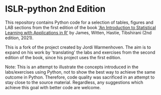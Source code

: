 # ISLR-python 2nd Edition
This repository contains Python code for a selection of tables, figures and LAB sections from the first edition of the book <A target="_blank" href='https://www.statlearning.com/'>'An Introduction to Statistical Learning with Applications in R'</A> by James, Witten, Hastie, Tibshirani (2nd edition, 2021).<P>

This is a fork of the project created by Jordi Warmenhoven. The aim is to expand on his work by 'translating' the labs and exercises from the second edition of the book, since his project uses the first edition.

Note: This is an attempt to illustrate the concepts introduced in the labs/exercises using Python, not to show the best way to achieve the same outcome in Python. Therefore, code quality was sacrificed in an attempt to stay close to the source material. Regardless, any suggestions which achieve this goal with better code are welcome.
